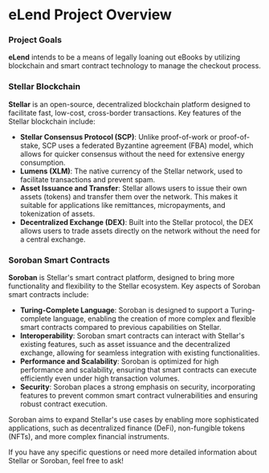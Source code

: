 # eLend Project Overview

### Project Goals

**eLend** intends to be a means of legally loaning out eBooks by utilizing blockchain and smart contract technology to manage the checkout process.

### Stellar Blockchain

**Stellar** is an open-source, decentralized blockchain platform designed to facilitate fast, low-cost, cross-border transactions. Key features of the Stellar blockchain include:

- **Stellar Consensus Protocol (SCP)**: Unlike proof-of-work or proof-of-stake, SCP uses a federated Byzantine agreement (FBA) model, which allows for quicker consensus without the need for extensive energy consumption.
- **Lumens (XLM)**: The native currency of the Stellar network, used to facilitate transactions and prevent spam.
- **Asset Issuance and Transfer**: Stellar allows users to issue their own assets (tokens) and transfer them over the network. This makes it suitable for applications like remittances, micropayments, and tokenization of assets.
- **Decentralized Exchange (DEX)**: Built into the Stellar protocol, the DEX allows users to trade assets directly on the network without the need for a central exchange.

### Soroban Smart Contracts

**Soroban** is Stellar's smart contract platform, designed to bring more functionality and flexibility to the Stellar ecosystem. Key aspects of Soroban smart contracts include:

- **Turing-Complete Language**: Soroban is designed to support a Turing-complete language, enabling the creation of more complex and flexible smart contracts compared to previous capabilities on Stellar.
- **Interoperability**: Soroban smart contracts can interact with Stellar's existing features, such as asset issuance and the decentralized exchange, allowing for seamless integration with existing functionalities.
- **Performance and Scalability**: Soroban is optimized for high performance and scalability, ensuring that smart contracts can execute efficiently even under high transaction volumes.
- **Security**: Soroban places a strong emphasis on security, incorporating features to prevent common smart contract vulnerabilities and ensuring robust contract execution.

Soroban aims to expand Stellar's use cases by enabling more sophisticated applications, such as decentralized finance (DeFi), non-fungible tokens (NFTs), and more complex financial instruments.

If you have any specific questions or need more detailed information about Stellar or Soroban, feel free to ask!
